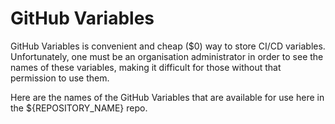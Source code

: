 # GitHub Variables

GitHub Variables is convenient and cheap ($0) way to store CI/CD variables. Unfortunately, one must be an organisation
administrator in order to see the names of these variables, making it difficult for those without that permission to use them.

Here are the names of the GitHub Variables that are available for use here in the ${REPOSITORY_NAME} repo.


